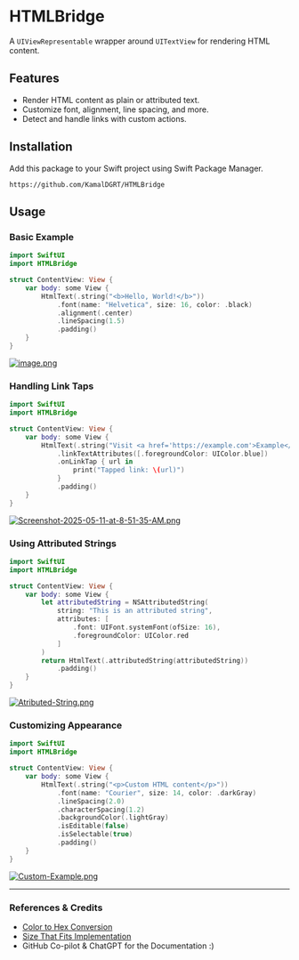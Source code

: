 # HTMLBridge

A `UIViewRepresentable` wrapper around `UITextView` for rendering HTML content.

## Features

- Render HTML content as plain or attributed text.
- Customize font, alignment, line spacing, and more.
- Detect and handle links with custom actions.

## Installation

Add this package to your Swift project using Swift Package Manager.

```
https://github.com/KamalDGRT/HTMLBridge
```

## Usage

### Basic Example

```swift
import SwiftUI
import HTMLBridge

struct ContentView: View {
    var body: some View {
        HtmlText(.string("<b>Hello, World!</b>"))
            .font(name: "Helvetica", size: 16, color: .black)
            .alignment(.center)
            .lineSpacing(1.5)
            .padding()
    }
}
```

[![image.png](https://i.postimg.cc/d0Sdbt5S/image.png)](https://postimg.cc/gw8nRdFv)

### Handling Link Taps

```swift
import SwiftUI
import HTMLBridge

struct ContentView: View {
    var body: some View {
        HtmlText(.string("Visit <a href='https://example.com'>Example</a>"))
            .linkTextAttributes([.foregroundColor: UIColor.blue])
            .onLinkTap { url in
                print("Tapped link: \(url)")
            }
            .padding()
    }
}
```

[![Screenshot-2025-05-11-at-8-51-35-AM.png](https://i.postimg.cc/brfGPGkL/Screenshot-2025-05-11-at-8-51-35-AM.png)](https://postimg.cc/2bTjFSHB)

### Using Attributed Strings

```swift
import SwiftUI
import HTMLBridge

struct ContentView: View {
    var body: some View {
        let attributedString = NSAttributedString(
            string: "This is an attributed string",
            attributes: [
                .font: UIFont.systemFont(ofSize: 16),
                .foregroundColor: UIColor.red
            ]
        )
        return HtmlText(.attributedString(attributedString))
            .padding()
    }
}
```

[![Atributed-String.png](https://i.postimg.cc/k5VDtNyf/Atributed-String.png)](https://postimg.cc/VS8zxCpC)

### Customizing Appearance

```swift
import SwiftUI
import HTMLBridge

struct ContentView: View {
    var body: some View {
        HtmlText(.string("<p>Custom HTML content</p>"))
            .font(name: "Courier", size: 14, color: .darkGray)
            .lineSpacing(2.0)
            .characterSpacing(1.2)
            .backgroundColor(.lightGray)
            .isEditable(false)
            .isSelectable(true)
            .padding()
    }
}
```

[![Custom-Example.png](https://i.postimg.cc/c4XJ9k9F/Custom-Example.png)](https://postimg.cc/RNJ9qdzt)

---

### References & Credits

- [Color to Hex Conversion](https://blog.eidinger.info/from-hex-to-color-and-back-in-swiftui)
- [Size That Fits Implementation](https://github.com/thomsmed/ios-examples/blob/4c4c5b6bca18d970041a8d32f2239c298317a2ad/SwiftUIHTML/SwiftUIHTML/AttributedText.swift#L67)
- GitHub Co-pilot & ChatGPT for the Documentation :)
